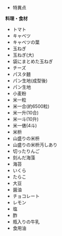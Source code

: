 * 特異点

**料理・食材**
* トマト
* キャベツ
* キャベツの葉
* 玉ねぎ
* 玉ねぎ(大)
* 袋にまとめた玉ねぎ
* チーズ
* パスタ麺
* パン生地(成型後)
* パン生地
* 小麦粉
* 米一粒
* 米一合(約6500粒)
* 米一升(10合)
* 米一斗(10升)
* 米一俵(4斗)
* 米枡
* 山盛りの米枡
* 山盛りの米枡汚しあり
* 切ったりんご
* 刻んだ海藻
* 海苔
* いくら
* たらこ
* 大豆
* 醤油
* チョコレート
* レモン
* 塩
* 酢
* 瓶入りの牛乳
* 食用油
